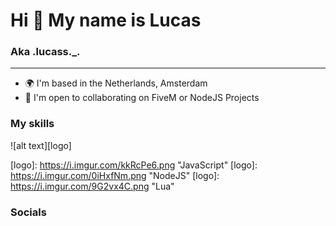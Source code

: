 # Hi 👋 My name is Lucas

### Aka .lucass._.

***

- 🌍 I'm based in the Netherlands, Amsterdam
- 🤝 I'm open to collaborating on FiveM or NodeJS Projects

### My skills
![alt text][logo]

[logo]: https://i.imgur.com/kkRcPe6.png "JavaScript" [logo]: https://i.imgur.com/0iHxfNm.png "NodeJS" [logo]: https://i.imgur.com/9G2vx4C.png "Lua"

### Socials
